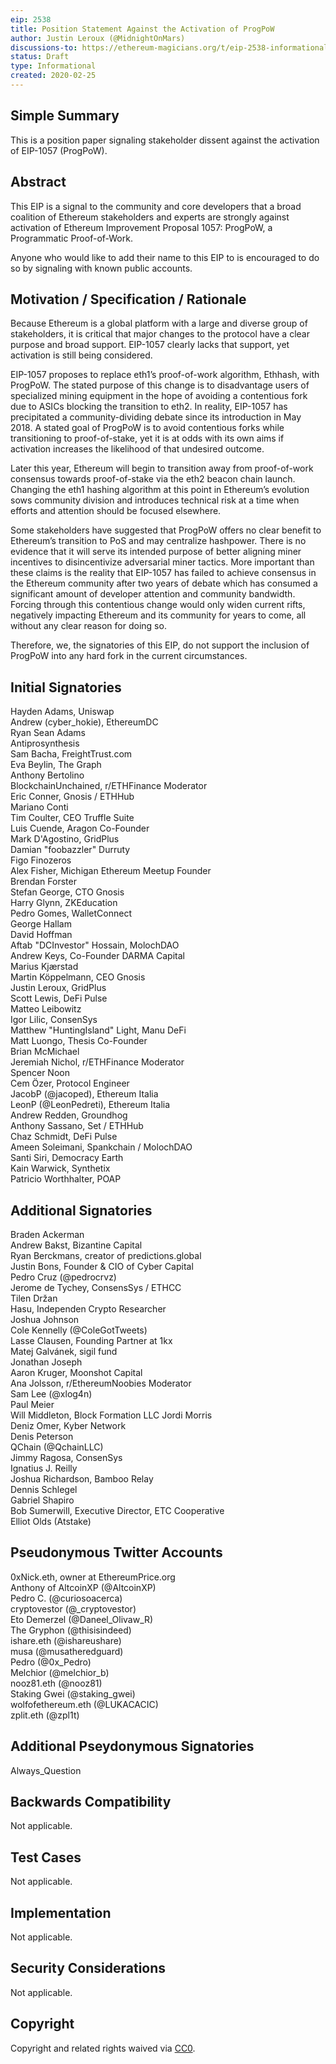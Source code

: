 ```yaml
---
eip: 2538
title: Position Statement Against the Activation of ProgPoW
author: Justin Leroux (@MidnightOnMars)
discussions-to: https://ethereum-magicians.org/t/eip-2538-informational-position-statement-against-the-activation-of-progpow/4040
status: Draft
type: Informational
created: 2020-02-25
---
```


## Simple Summary
This is a position paper signaling stakeholder dissent against the activation of EIP-1057 (ProgPoW).

## Abstract
This EIP is a signal to the community and core developers that a broad coalition of Ethereum stakeholders and experts are strongly against activation of Ethereum Improvement Proposal 1057: ProgPoW, a Programmatic Proof-of-Work.

Anyone who would like to add their name to this EIP to is encouraged to do so by signaling with known public accounts.

## Motivation / Specification / Rationale
Because Ethereum is a global platform with a large and diverse group of stakeholders, it is critical that major changes to the protocol have a clear purpose and broad support. EIP-1057 clearly lacks that support, yet activation is still being considered.

EIP-1057 proposes to replace eth1’s proof-of-work algorithm, Ethhash, with ProgPoW. The stated purpose of this change is to disadvantage users of specialized mining equipment in the hope of avoiding a contentious fork due to ASICs blocking the transition to eth2. In reality, EIP-1057 has precipitated a community-dividing debate since its introduction in May 2018. A stated goal of ProgPoW is to avoid contentious forks while transitioning to proof-of-stake, yet it is at odds with its own aims if activation increases the likelihood of that undesired outcome.

Later this year, Ethereum will begin to transition away from proof-of-work consensus towards proof-of-stake via the eth2 beacon chain launch. Changing the eth1 hashing algorithm at this point in Ethereum’s evolution sows community division and introduces technical risk at a time when efforts and attention should be focused elsewhere.

Some stakeholders have suggested that ProgPoW offers no clear benefit to Ethereum’s transition to PoS and may centralize hashpower. There is no evidence that it will serve its intended purpose of better aligning miner incentives to disincentivize adversarial miner tactics. More important than these claims is the reality that EIP-1057 has failed to achieve consensus in the Ethereum community after two years of debate which has consumed a significant amount of developer attention and community bandwidth. Forcing through this contentious change would only widen current rifts, negatively impacting Ethereum and its community for years to come, all without any clear reason for doing so.

Therefore, we, the signatories of this EIP, do not support the inclusion of ProgPoW into any hard fork in the current circumstances.

## Initial Signatories
Hayden Adams, Uniswap  
Andrew (cyber_hokie), EthereumDC  
Ryan Sean Adams  
Antiprosynthesis  
Sam Bacha, FreightTrust.com  
Eva Beylin, The Graph  
Anthony Bertolino  
BlockchainUnchained, r/ETHFinance Moderator  
Eric Conner, Gnosis / ETHHub  
Mariano Conti  
Tim Coulter, CEO Truffle Suite  
Luis Cuende, Aragon Co-Founder  
Mark D'Agostino, GridPlus  
Damian "foobazzler" Durruty  
Figo Finozeros  
Alex Fisher, Michigan Ethereum Meetup Founder  
Brendan Forster  
Stefan George, CTO Gnosis  
Harry Glynn, ZKEducation  
Pedro Gomes, WalletConnect  
George Hallam  
David Hoffman  
Aftab "DCInvestor" Hossain, MolochDAO  
Andrew Keys, Co-Founder DARMA Capital  
Marius Kjærstad  
Martin Köppelmann, CEO Gnosis  
Justin Leroux, GridPlus  
Scott Lewis, DeFi Pulse  
Matteo Leibowitz  
Igor Lilic, ConsenSys  
Matthew "HuntingIsland" Light, Manu DeFi  
Matt Luongo, Thesis Co-Founder  
Brian McMichael  
Jeremiah Nichol, r/ETHFinance Moderator  
Spencer Noon  
Cem Özer, Protocol Engineer  
JacobP (@jacoped), Ethereum Italia  
LeonP (@LeonPedreti), Ethereum Italia  
Andrew Redden, Groundhog  
Anthony Sassano, Set / ETHHub  
Chaz Schmidt, DeFi Pulse  
Ameen Soleimani, Spankchain / MolochDAO  
Santi Siri, Democracy Earth  
Kain Warwick, Synthetix  
Patricio Worthhalter, POAP  

## Additional Signatories
Braden Ackerman  
Andrew Bakst, Bizantine Capital  
Ryan Berckmans, creator of predictions.global  
Justin Bons, Founder & CIO of Cyber Capital  
Pedro Cruz  (@pedrocrvz)  
Jerome de Tychey, ConsensSys / ETHCC  
Tilen Držan  
Hasu, Independen Crypto Researcher  
Joshua Johnson  
Cole Kennelly (@ColeGotTweets)  
Lasse Clausen, Founding Partner at 1kx  
Matej Galvánek, sigil fund  
Jonathan Joseph  
Aaron Kruger, Moonshot Capital  
Ana Jolsson, r/EthereumNoobies Moderator  
Sam Lee (@xlog4n)  
Paul Meier  
Will Middleton, Block Formation LLC
Jordi Morris  
Deniz Omer, Kyber Network  
Denis Peterson  
QChain (@QchainLLC)  
Jimmy Ragosa, ConsenSys  
Ignatius J. Reilly  
Joshua Richardson, Bamboo Relay  
Dennis Schlegel  
Gabriel Shapiro  
Bob Sumerwill, Executive Director, ETC Cooperative  
Elliot Olds (Atstake)  

## Pseudonymous Twitter Accounts
0xNick.eth, owner at EthereumPrice.org  
Anthony of AltcoinXP (@AltcoinXP)  
Pedro C. (@curiosoacerca)  
cryptovestor (@_cryptovestor)  
Eto Demerzel (@Daneel_Olivaw_R)  
The Gryphon (@thisisindeed)  
ishare.eth (@ishareushare)  
musa (@musatheredguard)  
Pedro (@0x_Pedro)  
Melchior (@melchior_b)  
nooz81.eth (@nooz81)  
Staking Gwei (@staking_gwei)  
wolfofethereum.eth (@LUKACACIC)  
zplit.eth (@zpl1t)  

## Additional Pseydonymous Signatories
Always_Question

## Backwards Compatibility
Not applicable.

## Test Cases
Not applicable.

## Implementation
Not applicable.

## Security Considerations
Not applicable.

## Copyright
Copyright and related rights waived via [CC0](https://creativecommons.org/publicdomain/zero/1.0/).

